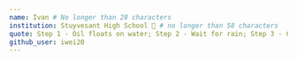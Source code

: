 ```yaml
---
name: Ivan # No longer than 28 characters 
institution: Stuyvesant High School 🚩 # no longer than 58 characters
quote: Step 1 - Oil floats on water; Step 2 - Wait for rain; Step 3 - Cover yourself in oil; Step 4 - Fly # no longer than 100 characters, avoid using quotes(") to guarantee the format remains the same.
github_user: iwei20
---
```

